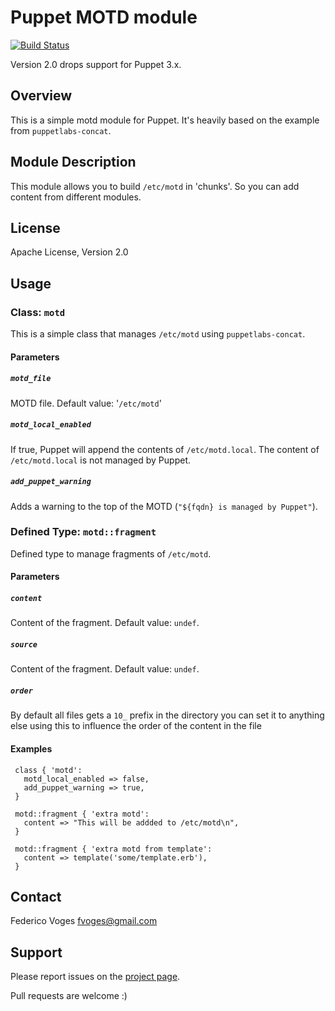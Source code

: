 # Puppet MOTD module

[![Build Status](https://travis-ci.org/fvoges/puppet-motd.svg)](https://travis-ci.org/fvoges/puppet-motd)

Version 2.0 drops support for Puppet 3.x.

## Overview

This is a simple motd module for Puppet. It's heavily based on the example from `puppetlabs-concat`.

## Module Description

This module allows you to build `/etc/motd` in 'chunks'. So you can add content from different modules.

## License

Apache License, Version 2.0

## Usage

### Class: `motd`

This is a simple class that manages `/etc/motd` using `puppetlabs-concat`.

#### Parameters

##### `motd_file`

   MOTD file. Default value: '`/etc/motd`'

##### `motd_local_enabled`

  If true, Puppet will append the contents of `/etc/motd.local`.
  The content of `/etc/motd.local` is not managed by Puppet.

##### `add_puppet_warning`
  Adds a warning to the top of the MOTD (`"${fqdn} is managed by Puppet"`).


### Defined Type: `motd::fragment`

  Defined type to manage fragments of `/etc/motd`.

#### Parameters

##### `content`

  Content of the fragment. Default value: `undef`.

##### `source`

  Content of the fragment. Default value: `undef`.

##### `order`

  By default all files gets a `10_` prefix in the directory you can set it to anything else using this to influence the order of the content in the file

#### Examples

```puppet
 class { 'motd':
   motd_local_enabled => false,
   add_puppet_warning => true,
 }

 motd::fragment { 'extra motd':
   content => "This will be addded to /etc/motd\n",
 }

 motd::fragment { 'extra motd from template':
   content => template('some/template.erb'),
 }

```

## Contact
Federico Voges <fvoges@gmail.com>

## Support

Please report issues on the [project page](http://github.com/fvoges/puppet-motd/issues).

Pull requests are welcome :)

